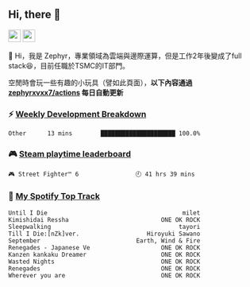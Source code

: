<!--
**zephyrxvxx7/zephyrxvxx7** is a ✨ _special_ ✨ repository because its `README.md` (this file) appears on your GitHub profile.

Here are some ideas to get you started:

- 🔭 I’m currently working on ...
- 🌱 I’m currently learning ...
- 👯 I’m looking to collaborate on ...
- 🤔 I’m looking for help with ...
- 💬 Ask me about ...
- 📫 How to reach me: ...
- 😄 Pronouns: ...
- ⚡ Fun fact: ...
-->

## Hi, there 👋

<a href="https://www.instagram.com/zephyrxvxx7/"><img src="https://img.shields.io/badge/instagram-3f729b?&style=for-the-badge&logo=instagram&logoColor=white" height=25></a>
<a href="https://zephyrxvxx7.me/"><img src="https://img.shields.io/badge/blog-gray?&style=for-the-badge&logo=hexo&logoColor=white" height=25></a>

👋 Hi，我是 Zephyr，專業領域為雲端與邊際運算，但是工作2年後變成了full stack😆，目前任職於TSMC的IT部門。

空閒時會玩一些有趣的小玩具（譬如此頁面），**以下內容通過 [zephyrxvxx7/actions](https://github.com/zephyrxvxx7/zephyrxvxx7/actions) 每日自動更新**

### ⚡ [Weekly Development Breakdown](https://gist.github.com/zephyrxvxx7/ee1787313f0772b51494d051b5edde7f)

<!-- code_time start -->

```text
Other      13 mins        █████████████████████ 100.0%
```

<!-- code_time end -->

### 🎮 [Steam playtime leaderboard](https://gist.github.com/zephyrxvxx7/f77b8978877f959b69d84723c43a4a64)

<!-- steam_time start -->

```text
🎮 Street Fighter™ 6                🕘 41 hrs 39 mins
```

<!-- steam_time end -->

### 🎵 [My Spotify Top Track](https://gist.github.com/zephyrxvxx7/fe159fde5ec9ebea27e03dd63a71e78f)

<!-- spotify_track start -->

```text
Until I Die                                      milet
Kimishidai Ressha                          ONE OK ROCK
Sleepwalking                                    tayori
Till I Die:[nZk]ver.                   Hiroyuki Sawano
September                           Earth, Wind & Fire
Renegades - Japanese Ve                    ONE OK ROCK
Kanzen kankaku Dreamer                     ONE OK ROCK
Wasted Nights                              ONE OK ROCK
Renegades                                  ONE OK ROCK
Wherever you are                           ONE OK ROCK
```

<!-- spotify_track end -->
